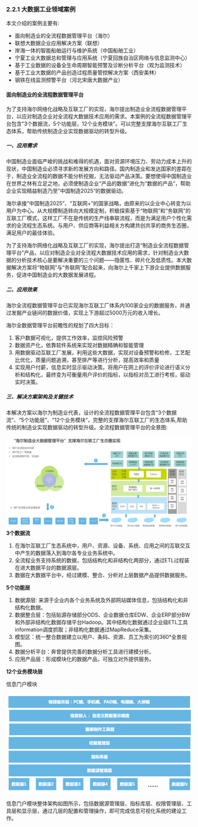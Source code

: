 ### 2.2.1 大数据工业领域案例

本文介绍的案例主要有:

* 面向制造业的全流程数据管理平台（海尔）
* 联想大数据企业应用解决方案（联想）
* 岸海一体的智能船舶运行与维护系统（中国船舶工业）
* 宁夏工业大数据总和管理与应用系统（宁夏回族自治区网络与信息监测中心）
* 基于工业数据的设备全生命周期智能预警及诊断分析平台（观为监测技术）
* 基于工业大数据的产品创造过程质量管控解决方案（西安美林）
* 钢铁在线监测预警平台（河北宋唐大数据产业）

#### 面向制造业的全流程数据管理平台

为了支持海尔网络化战略及互联工厂的实现，海尔提出制造业全流程数据管理平台，以应对制造企业对全流程大数据技术应用的需求。本案例的全流程数据管理平台包含"3个数据流，5个功能层，12个业务模块"。可以完整支撑海尔互联工厂生态体系，帮助传统制造企业实现数据驱动的转型升级。

##### 一、应用需求

中国制造业面临严峻的挑战和难得的机遇，面对资源环境压力、劳动力成本上升的现状，中国制造业必须寻求新的发展方向和路径。国内制造业和发达国家的差距在于，制造业全流程的数据不能分析挖掘，无法驱动产品决策。要想使得中国制造业在世界之林有立足之地，必须使制造企业“产品的数据“进化为”数据的产品“，帮助企业实现精益制造乃至”中国制造2025“的数据驱动。

海尔承接“中国制造2025”、“互联网+”的国家战略，由原来的以企业中心转变为以用户为中心。从大规模制造转向大规模定制，积极探索基于“物联网”和“务联网”的互联工厂模式，这样工厂不在是传统的生产线串联流程，而是为满足用户个性化需求的全流程生态系统。与用户、供应商等利益相关方构建共创共享的商务生态圈，满足用户的最佳体验。

为了支持海尔网络化战略及互联工厂的实现，海尔提出打造“制造业全流程数据管理平台”产品，以应对制造企业对全流程大数据技术应用的需求，针对制造业大数据的分析技术核心是要解决重要的三个问题——隐匿性、碎片化及低质性。本大数据解决方案将“物联网”与“务联网”配合起来，向海尔上千家上下游企业提供数据服务，促进中国制造业的大数据发展进程。

##### 二、应用效果

海尔全流程数据管理平台已实现海尔互联工厂体系内100家企业的数据服务，并通过发掘产业链间的数据价值，实现上下游超过5000万元的收入增长。

海尔全数据管理平台前瞻性的规划了四大目标：

1. 客户数据可视化，提供工作效率，监控风险预警
2. 数据资产化，依靠软件系统来实现对数据精确和智能管理
3. 用数据驱动互联工厂发展，利用这些大数据，实现对设备预警和检修，工艺配比优化，质量问题追溯，甚至排产等进行分析，提高效率和质量
4. 实现用户付薪，信息实时显示驱动决策。将用户在网上的评价评论进行语义分析和结构化，最终变为可衡量用户评价的指标，以指标对员工进行考核，驱动实时决策。

##### 三、解决方案架构及关键技术

本解决方案以海尔为制造业代表，设计的全流程数据管理平台包含“3个数据流”、“5个功能层”、“12个业务模块”，完整的支撑海尔互联工厂的生态体系,帮助传统的制造业实现数据驱动的转型升级。全流程数据管理平台的全景图:

![](/assets2/2.2.1.1_1.png)**3个数据流**

1. 在海尔互联工厂生态系统中，用户、资源、设备、系统、应用之间的互联交互中产生的数据落入到海尔各专业业务系统中。
2. 全流程业务支持系统的数据，包括结构化和非结构化两部分，通过ETL过程装在进大数据平台的数据源层。
3. 数据在大数据平台中，经过建模、整合、分析对上层数据产品提供数据服务。

**5个功能层**

1. 数据源层: 来源于企业内各个业务系统及外部网站媒体信息，包括结构化和非结构化数据。
2. 数据整合层：包括贴源存储部分ODS、企业数据仓库EDW、企业ERP部分BW和外部非结构化数据存储平台Hadoop。其中结构化数据通过企业级ETL工具information调度抓取；非结构化数据通过MapReduce采集。
3. 模型区：统一整合数据建立以用户、条码、资源、员工为索引的360°全景视图。
4. 数据分析平台：奔曾提供完善的数据分析工具进行建模分析。
5. 应用产品层：形成模块化的数据产品，可独立对外提供服务。

**12个业务模块层**

信息门户模块

![](/assets2/2.2.1.1_2.png)

信息门户模块整体架构如图所示，包括数据源管理层、指标库层、权限管理层、工具层和显示层，通过几层的配置和管理操作，即可完成信息可视化系统的建设工作。

